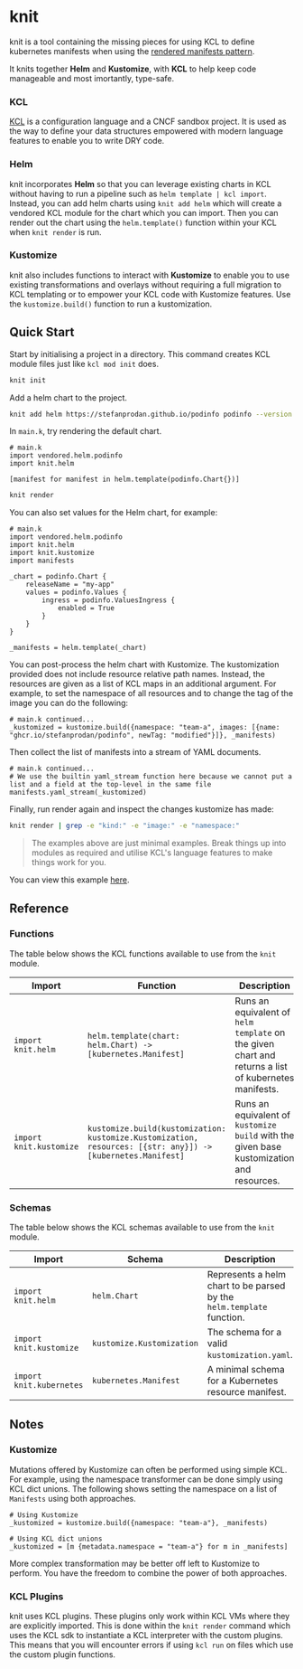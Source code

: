 # knit

knit is a tool containing the missing pieces for using KCL to define kubernetes manifests when using the [rendered manifests pattern](https://akuity.io/blog/the-rendered-manifests-pattern).

It knits together **Helm** and **Kustomize**, with **KCL** to help keep code manageable and most imortantly, type-safe.

### KCL

[KCL](https://www.kcl-lang.io/) is a configuration language and a CNCF sandbox project. It is used as the way to define your data structures empowered with modern language features to enable you to write DRY code.

### Helm

knit incorporates **Helm** so that you can leverage existing charts in KCL without having to run a pipeline such as `helm template | kcl import`. Instead, you can add helm charts using `knit add helm` which will create a vendored KCL module for the chart which you can import. Then you can render out the chart using the `helm.template()` function within your KCL when `knit render` is run.

### Kustomize

knit also includes functions to interact with **Kustomize** to enable you to use existing transformations and overlays without requiring a full migration to KCL templating or to empower your KCL code with Kustomize features. Use the `kustomize.build()` function to run a kustomization.

## Quick Start

Start by initialising a project in a directory. This command creates KCL module files just like `kcl mod init` does.
```sh
knit init
```

Add a helm chart to the project.
```sh
knit add helm https://stefanprodan.github.io/podinfo podinfo --version 6.7.1
```

In `main.k`, try rendering the default chart.
```kcl
# main.k
import vendored.helm.podinfo
import knit.helm

[manifest for manifest in helm.template(podinfo.Chart{})]

```

```sh
knit render
```

You can also set values for the Helm chart, for example:
```kcl
# main.k
import vendored.helm.podinfo
import knit.helm
import knit.kustomize
import manifests

_chart = podinfo.Chart {
    releaseName = "my-app"
    values = podinfo.Values {
        ingress = podinfo.ValuesIngress {
            enabled = True
        }
    }
}

_manifests = helm.template(_chart)
```

You can post-process the helm chart with Kustomize. The kustomization provided does not include resource relative path names. Instead, the resources are given as a list of KCL maps in an additional argument. For example, to set the namespace of all resources and to change the tag of the image you can do the following:
```kcl
# main.k continued...
_kustomized = kustomize.build({namespace: "team-a", images: [{name: "ghcr.io/stefanprodan/podinfo", newTag: "modified"}]}, _manifests)
```

Then collect the list of manifests into a stream of YAML documents.
```kcl
# main.k continued...
# We use the builtin yaml_stream function here because we cannot put a list and a field at the top-level in the same file
manifests.yaml_stream(_kustomized)

```

Finally, run render again and inspect the changes kustomize has made:
```sh
knit render | grep -e "kind:" -e "image:" -e "namespace:"
```

> The examples above are just minimal examples. Break things up into modules as required and utilise KCL's language features to make things work for you.

You can view this example [here](example/).

## Reference

### Functions
The table below shows the KCL functions available to use from the `knit` module.

| Import | Function | Description |
| --- | --- | --- |
| `import knit.helm` | `helm.template(chart: helm.Chart) -> [kubernetes.Manifest]` | Runs an equivalent of `helm template` on the given chart and returns a list of kubernetes manifests. |
| `import knit.kustomize` | `kustomize.build(kustomization: kustomize.Kustomization, resources: [{str: any}]) -> [kubernetes.Manifest]` | Runs an equivalent of `kustomize build` with the given base kustomization and resources. |

### Schemas
The table below shows the KCL schemas available to use from the `knit` module.

| Import | Schema | Description |
| --- | --- | --- |
| `import knit.helm` | `helm.Chart` | Represents a helm chart to be parsed by the `helm.template` function. |
| `import knit.kustomize` | `kustomize.Kustomization` | The schema for a valid `kustomization.yaml`. |
| `import knit.kubernetes` | `kubernetes.Manifest` | A minimal schema for a Kubernetes resource manifest. |

## Notes

### Kustomize
Mutations offered by Kustomize can often be performed using simple KCL. For example, using the namespace transformer can be done simply using KCL dict unions. The following shows setting the namespace on a list of `Manifests` using both approaches.
```kcl
# Using Kustomize
_kustomized = kustomize.build({namespace: "team-a"}, _manifests)

# Using KCL dict unions
_kustomized = [m {metadata.namespace = "team-a"} for m in _manifests]
```
More complex transformation may be better off left to Kustomize to perform. You have the freedom to combine the power of both approaches.

### KCL Plugins
knit uses KCL plugins. These plugins only work within KCL VMs where they are explicitly imported. This is done within the `knit render` command which uses the KCL sdk to instantiate a KCL interpreter with the custom plugins. This means that you will encounter errors if using `kcl run` on files which use the custom plugin functions.
